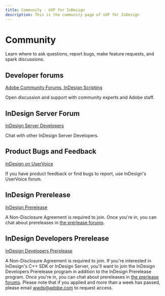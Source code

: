 ```yaml
---
title: Community - UXP for InDesign
description: This is the community page of UXP for InDesign
---
```


<Hero slots="heading, text" background="rgb(19, 93, 183)"/>

# Community

Learn where to ask questions, report bugs, make feature requests, and spark discussions.

<DiscoverBlock width="100%" slots="heading, link, text"/>

## Developer forums

[Adobe Community Forums, InDesign Scripting](https://community.adobe.com/t5/indesign/ct-p/ct-indesign?page=1&sort=latest_replies&lang=all&tabid=all&topics=label-scripting)

Open discussion and support with community experts and Adobe staff.

<DiscoverBlock width="100%" slots="heading, link, text"/>

## InDesign Server Forum

[InDesign Server Developers](https://community.adobe.com/t5/indesign/ct-p/ct-indesign?page=1&sort=latest_replies&filter=all&lang=all&tabid=discussions&topics=label-serverdevelopers) 

Chat with other InDesign Server Developers.

<DiscoverBlock width="100%" slots="heading, link, text"/>

## Product Bugs and Feedback

[InDesign on UserVoice](https://indesign.uservoice.com/) 

If you have product feedback or find bugs to report, use InDesign's UserVoice forum.

<DiscoverBlock width="100%" slots="heading, link, text"/>

## InDesign Prerelease

[InDesign Prerelease](https://www.adobeprerelease.com/beta/C6DFA254-C40C-4EEB-8F6D-F4AEDA2E6171)

A Non-Disclosure Agreement is required to join. Once you're in, you can chat about prereleases in [the prerlease forums](https://forums.adobeprerelease.com/indesign/categories).

<DiscoverBlock width="100%" slots="heading, link, text"/>

## InDesign Developers Prerelease

[InDesign Developers Prerelease](https://www.adobeprerelease.com/beta/D1A76A97-F7DC-4552-DE3C-FF5F211C7492)

A Non-Disclosure Agreement is required to join. If you're interested in InDesign's C++ SDK or InDesign Server, you'll want to join the InDesign Developers Prerelease program in addition to the InDesign Prerelease program.  Once you're in, you can chat about prereleases in [the prerlease forums](https://forums.adobeprerelease.com/indesigndev/categories). Please note that if you applied and more than a week has passed, please email wwds@adobe.com to request access.
